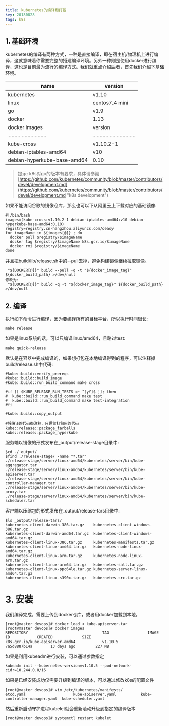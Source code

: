 ```yaml
---
title: kubernetes的编译和打包
key: 20180828
tags: k8s
---
```


## 1. 基础环境

kubernetes的编译有两种方式，一种是直接编译，即在宿主机/物理机上进行编译，这就意味着你需要完整的搭建编译环境。另外一种则是使用docker进行编译，这也是目前最为流行的编译方式。我们就重点介绍后者，首先我们介绍下基础环境。
<!--more-->
 
name | version
------------ | -------------
kubernetes | v1.10
linux | centos7.4 mini
go | v1.9
docker | 1.13
docker images | version
------------ | -------------
kube-cross | v1.10.2-1
debian-iptables-amd64 | v10
debian-hyperkube-base-amd64 | 0.10

> 提示: k8s对go的版本有要求，具体请参阅[https://github.com/kubernetes/community/blob/master/contributors/devel/development.md](https://github.com/kubernetes/community/blob/master/contributors/devel/development.md "k8s development")

如果不能访问谷歌的镜像仓库，那么也可以下从阿里云上下载对应的基础镜像:  

	#!/bin/bash
	images=(kube-cross:v1.10.2-1 debian-iptables-amd64:v10 debian-hyperkube-base-amd64:0.10)
	registry=registry.cn-hangzhou.aliyuncs.com/oeasy
	for imageName in ${images[@]} ; do
	  docker pull $registry/$imageName
	  docker tag $registry/$imageName k8s.gcr.io/$imageName
	  docker rmi $registry/$imageName
	done

并且把build/lib/release.sh中的--pull去掉，避免构建镜像继续拉取镜像。

	 "${DOCKER[@]}" build --pull -q -t "${docker_image_tag}" ${docker_build_path} >/dev/null
	修改为:
	 "${DOCKER[@]}" build -q -t "${docker_image_tag}" ${docker_build_path} >/dev/null

## 2. 编译

执行如下命令进行编译，因为要编译所有的目标平台，所以执行时间很长:

	make release

如果是linux系统的话，可以只编译linux/amd64，且略过test:

	make quick-release

默认是在容器中完成编译的，如果想打包在本地编译得到的程序，可以注释掉build/release.sh中代码:

	#kube::build::verify_prereqs
	#kube::build::build_image
	#kube::build::run_build_command make cross
	
	#if [[ $KUBE_RELEASE_RUN_TESTS =~ ^[yY]$ ]]; then
	#  kube::build::run_build_command make test
	#  kube::build::run_build_command make test-integration
	#fi
	
	#kube::build::copy_output
	
	#将编译的代码都注释，只保留打包用的代码
	kube::release::package_tarballs
	kube::release::package_hyperkube

服务端以镜像的形式发布在_output/release-stage目录中:

	$cd ./_output/
	$find ./release-stage/ -name "*.tar"
	./release-stage/server/linux-amd64/kubernetes/server/bin/kube-aggregator.tar
	./release-stage/server/linux-amd64/kubernetes/server/bin/kube-apiserver.tar
	./release-stage/server/linux-amd64/kubernetes/server/bin/kube-controller-manager.tar
	./release-stage/server/linux-amd64/kubernetes/server/bin/kube-proxy.tar
	./release-stage/server/linux-amd64/kubernetes/server/bin/kube-scheduler.tar

客户端以压缩包的形式发布在_output/release-tars目录中:

	$ls _output/release-tars/
	kubernetes-client-darwin-386.tar.gz    kubernetes-client-windows-386.tar.gz
	kubernetes-client-darwin-amd64.tar.gz  kubernetes-client-windows-amd64.tar.gz
	kubernetes-client-linux-386.tar.gz     kubernetes-manifests.tar.gz
	kubernetes-client-linux-amd64.tar.gz   kubernetes-node-linux-amd64.tar.gz
	kubernetes-client-linux-arm.tar.gz     kubernetes-node-linux-arm.tar.gz
	kubernetes-client-linux-arm64.tar.gz   kubernetes-salt.tar.gz
	kubernetes-client-linux-ppc64le.tar.gz kubernetes-server-linux-amd64.tar.gz
	kubernetes-client-linux-s390x.tar.gz   kubernetes-src.tar.gz

# 3. 安装
我们编译完成，需要上传到docker仓库，或者用docker加载到本地。

	[root@master devops]# docker load < kube-apiserver.tar
	[root@master devops]# docker images
	REPOSITORY                                 TAG                 IMAGE ID            CREATED             SIZE
	k8s.gcr.io/kube-apiserver-amd64            v1.10.5             7a5d8887b14a        13 days ago         227 MB

如果是利用kubeadm进行安装，可以通过参数指定

	kubeadm init --kubernetes-version=v1.10.5 --pod-network-cidr=10.244.0.0/16

如果是已经安装成功仅需要升级到编译的版本，可以通过修改k8s的配置文件

	[root@master devops]# vim /etc/kubernetes/manifests/
	etcd.yaml                     kube-apiserver.yaml           kube-controller-manager.yaml  kube-scheduler.yaml

然后重新启动守护进程kubelet就会重新滚动升级到指定的编译版本
	
	[root@master devops]# systemctl restart kubelet